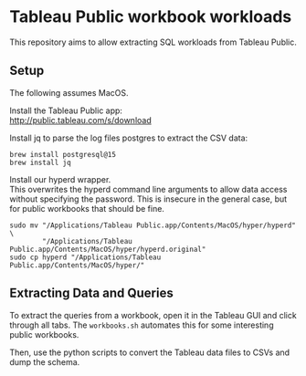 # Tableau Public workbook workloads

This repository aims to allow extracting SQL workloads from Tableau Public.

## Setup
The following assumes MacOS.

Install the Tableau Public app:  
http://public.tableau.com/s/download

Install jq to parse the log files postgres to extract the CSV data:
```shell
brew install postgresql@15
brew install jq
```

Install our hyperd wrapper.  
This overwrites the hyperd command line arguments to allow data access without specifying the password.
This is insecure in the general case, but for public workbooks that should be fine.

```shell
sudo mv "/Applications/Tableau Public.app/Contents/MacOS/hyper/hyperd" \
        "/Applications/Tableau Public.app/Contents/MacOS/hyper/hyperd.original"
sudo cp hyperd "/Applications/Tableau Public.app/Contents/MacOS/hyper/"
```

## Extracting Data and Queries

To extract the queries from a workbook, open it in the Tableau GUI and click through all tabs.
The `workbooks.sh` automates this for some interesting public workbooks.

Then, use the python scripts to convert the Tableau data files to CSVs and dump the schema.
